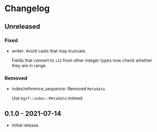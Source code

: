 # Changelog

## Unreleased

### Fixed

  * writer: Avoid casts that may truncate.

    Fields that convert to `i32` from other integer types now check whether
    they are in range.

### Removed

  * index/reference_sequence: Removed `Metadata`.

    Use `bgzf::index::Metadata` instead.

## 0.1.0 - 2021-07-14

  * Initial release.
